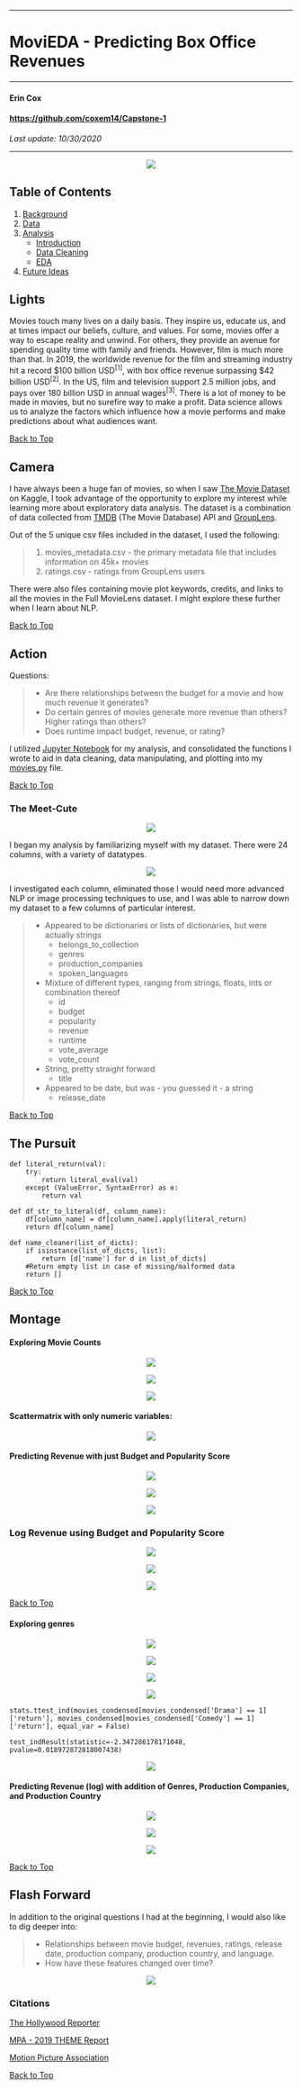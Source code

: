 **********************************************
# MoviEDA - Predicting Box Office Revenues
**********************************************

#### Erin Cox
#### https://github.com/coxem14/Capstone-1
*Last update: 10/30/2020*
***

<p align = 'center'>
    <img src = 'https://media.giphy.com/media/8lKyuiFprZaj2lC3WN/giphy.gif'>
</p>

## Table of Contents
1. [Background](#Lights)
2. [Data](#Camera)
3. [Analysis](#Action)
    * [Introduction](#Meet-Cute)
    * [Data Cleaning](#Pursuit)
    * [EDA](#Montage)
4. [Future Ideas](#Flash-Forward)

## Lights

 Movies touch many lives on a daily basis. They inspire us, educate us, and at times impact our beliefs, culture, and values. For some, movies offer a way to escape reality and unwind. For others, they provide an avenue for spending quality time with family and friends. However, film is much more than that. In 2019, the worldwide revenue for the film and streaming industry hit a record $100 billion USD<sup>[1]</sup>, with box office revenue surpassing $42 billion USD<sup>[2]</sup>. In the US, film and television support 2.5 million jobs, and pays over 180 billion USD in annual wages<sup>[3]</sup>. There is a lot of money to be made in movies, but no surefire way to make a profit. Data science allows us to analyze the factors which influence how a movie performs and make predictions about what audiences want.

[Back to Top](#Table-of-Contents)

## Camera
I have always been a huge fan of movies, so when I saw [The Movie Dataset](https://www.kaggle.com/rounakbanik/the-movies-dataset) on Kaggle, I took advantage of the opportunity to explore my interest while learning more about exploratory data analysis. The dataset is a combination of data collected from [TMDB](https://www.themoviedb.org/) (The Movie Database) API and [GroupLens](https://grouplens.org/datasets/movielens/latest/). 

Out of the 5 unique csv files included in the dataset, I used the following: 
> 1. movies_metadata.csv - the primary metadata file that includes information on 45k+ movies
> 2. ratings.csv - ratings from GroupLens users

There were also files containing movie plot keywords, credits, and links to all the movies in the Full MovieLens dataset. I might explore these further when I learn about NLP.

[Back to Top](#Table-of-Contents)

## Action

Questions:
> * Are there relationships between the budget for a movie and how much revenue it generates? 
> * Do certain genres of movies generate more revenue than others? Higher ratings than others?
> * Does runtime impact budget, revenue, or rating?

I utilized [Jupyter Notebook](https://github.com/coxem14/Capstone-1/blob/main/MoviEDA.ipynb) for my analysis, and consolidated the functions I wrote to aid in data cleaning, data manipulating, and plotting into my [movies.py](https://github.com/coxem14/Capstone-1/blob/main/movies.py) file.

[Back to Top](#Table-of-Contents)

### The Meet-Cute

<p align = 'center'>
    <img src = 'https://github.com/coxem14/Capstone-1/blob/main/images/dataset_snapshot.png'>
</p>

I began my analysis by familiarizing myself with my dataset. There were 24 columns, with a variety of datatypes. 

<p align = 'center'>
    <img src = 'https://github.com/coxem14/Capstone-1/blob/main/images/original_dataset_info.png'>
</p>

I investigated each column, eliminated those I would need more advanced NLP or image processing techniques to use, and I was able to narrow down my dataset to a few columns of particular interest.

> * Appeared to be dictionaries or lists of dictionaries, but were actually strings
>   * belongs_to_collection
>   * genres
>   * production_companies
>   * spoken_languages 
> * Mixture of different types, ranging from strings, floats, ints or combination thereof
>   * id
>   * budget
>   * popularity
>   * revenue
>   * runtime
>   * vote_average
>   * vote_count
> * String, pretty straight forward
>   * title
> * Appeared to be date, but was - you guessed it - a string
>   * release_date    

[Back to Top](#Table-of-Contents)

## The Pursuit

```
def literal_return(val):
    try:
        return literal_eval(val)
    except (ValueError, SyntaxError) as e:
        return val

def df_str_to_literal(df, column_name):
    df[column_name] = df[column_name].apply(literal_return)
    return df[column_name]

def name_cleaner(list_of_dicts):
    if isinstance(list_of_dicts, list):
        return [d['name'] for d in list_of_dicts]
    #Return empty list in case of missing/malformed data
    return []
```
[Back to Top](#Table-of-Contents)

## Montage

#### Exploring Movie Counts

<p align = 'center'>
    <img src = 'https://github.com/coxem14/Capstone-1/blob/main/images/movie_counts_by_genre.png'>
</p>


<p align = 'center'>
    <img src = 'https://github.com/coxem14/Capstone-1/blob/main/images/movie_count_by_company.png'>
</p>


<p align = 'center'>
    <img src = 'https://github.com/coxem14/Capstone-1/blob/main/images/counts_by_country.png'>
</p>

#### Scattermatrix with only numeric variables:
<p align = 'center'>
    <img src = 'https://github.com/coxem14/Capstone-1/blob/main/images/original_scatter_matrix.png'>
</p>

#### Predicting Revenue with just Budget and Popularity Score

<p align = 'center'>
    <img src = 'https://github.com/coxem14/Capstone-1/blob/main/images/actual_vs_model_1.png'>
</p>

<p align = 'center'>
    <img src = 'https://github.com/coxem14/Capstone-1/blob/main/images/residuals_1.png'>
</p>

<p align = 'center'>
    <img src = 'https://github.com/coxem14/Capstone-1/blob/main/images/qq_plot_1.png'>
</p>

### Log Revenue using Budget and Popularity Score

<p align = 'center'>
    <img src = 'https://github.com/coxem14/Capstone-1/blob/main/images/actual_vs_model_2.png'>
</p>

<p align = 'center'>
    <img src = 'https://github.com/coxem14/Capstone-1/blob/main/images/log_residuals_1.png'>
</p>

<p align = 'center'>
    <img src = 'https://github.com/coxem14/Capstone-1/blob/main/images/log_qq_plot1.png)'>
</p>

[Back to Top](#Table-of-Contents)

#### Exploring genres
<p align = 'center'>
    <img src = 'https://github.com/coxem14/Capstone-1/blob/main/images/runtime_by_genre.png'>
</p>

<p align = 'center'>
    <img src = 'https://github.com/coxem14/Capstone-1/blob/main/images/return_by_genre.png'>
</p>

<p align = 'center'>
    <img src = 'https://github.com/coxem14/Capstone-1/blob/main/images/top_performing_movies.png'>
</p>

<p align = 'center'>
    <img src = 'https://github.com/coxem14/Capstone-1/blob/main/images/return_by_genre_wo.png'>
</p>

```
stats.ttest_ind(movies_condensed[movies_condensed['Drama'] == 1]['return'], movies_condensed[movies_condensed['Comedy'] == 1]['return'], equal_var = False)

test_indResult(statistic=-2.347286178171048, pvalue=0.018972872818007438)
```

<p align = 'center'>
    <img src = 'https://github.com/coxem14/Capstone-1/blob/main/images/top_performing_movies_wo_outliers.png'>
</p>


#### Predicting Revenue (log) with addition of Genres, Production Companies, and Production Country 

<p align = 'center'>
    <img src = 'https://github.com/coxem14/Capstone-1/blob/main/images/actual_vs_model_3.png'>
</p>

<p align = 'center'>
    <img src = 'https://github.com/coxem14/Capstone-1/blob/main/images/log_residuals_2.png'>
</p>

<p align = 'center'>
    <img src = 'https://github.com/coxem14/Capstone-1/blob/main/images/log_qq_plot_2.png'>
</p>

[Back to Top](#Table-of-Contents)


## Flash Forward

In addition to the original questions I had at the beginning, I would also like to dig deeper into:
> * Relationships between movie budget, revenues, ratings, release date, production company, production country, and language.
> * How have these features changed over time? 


<p align = 'center'>
    <img src = 'https://media.giphy.com/media/l4FAPaGGeB7D1LfIA/giphy.gif'>
</p>

### Citations

[The Hollywood Reporter](https://www.hollywoodreporter.com/news/fueled-by-streaming-global-entertainment-market-hit-record-100-billion-2019-1283800)

[MPA - 2019 THEME Report](https://www.motionpictures.org/wp-content/uploads/2020/03/MPA-THEME-2019.pdf)

[Motion Picture Association](https://www.motionpictures.org/what-we-do/driving-economic-growth/)

[Back to Top](#Table-of-Contents)






































